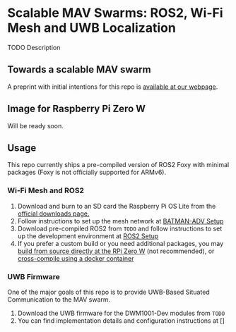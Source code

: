 # Scalable MAV Swarms: ROS2, Wi-Fi Mesh and UWB Localization

TODO Description

## Towards a scalable MAV swarm

A preprint with initial intentions for this repo is [available at our webpage](https://tiers.utu.fi/paper/queralta2021telloswarm).

## Image for Raspberry Pi Zero W

Will be ready soon.

## Usage

This repo currently ships a pre-compiled version of ROS2 Foxy with minimal packages (Foxy is not officially supported for ARMv6).

### Wi-Fi Mesh and ROS2

1. Download and burn to an SD card the Raspberry Pi OS Lite from the [official downloads page.](https://www.raspberrypi.org/software/operating-systems/)
2. Follow instructions to set up the mesh network at [BATMAN-ADV Setup](/batman_adv_setup)
3. Download pre-compiled ROS2 from `TODO` and follow instructions to set up the development environment at [ROS2 Setup](/ros2)
4. If you prefer a custom build or you need additional packages, you may [build from source directly at the RPi Zero W](/ros2/local_compilation) (not recommended), or [cross-compile using a docker container](/ros2/cross_compilation)

### UWB Firmware

One of the major goals of this repo is to provide UWB-Based Situated Communication to the MAV swarm.

1. Download the UWB firmware for the DWM1001-Dev modules from `TODO`
2. You can find implementation details and configuration instructions at []
